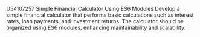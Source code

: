 U54107257
Simple Financial Calculator Using ES6 Modules
Develop a simple financial calculator that performs basic calculations such as interest rates, loan payments, and investment returns. The calculator should be organized using ES6 modules, enhancing maintainability and scalability.
